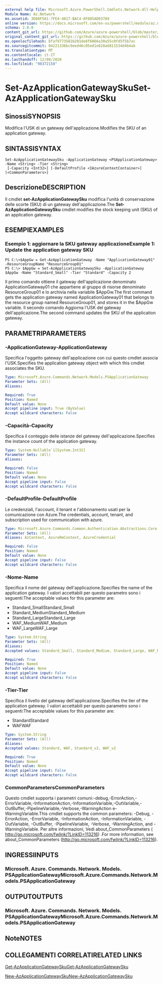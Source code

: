 ```yaml
---
external help file: Microsoft.Azure.PowerShell.Cmdlets.Network.dll-Help.xml
Module Name: Az.Network
ms.assetid: 3D88F561-7FE4-4017-BAC4-8F085AD037A9
online version: https://docs.microsoft.com/en-us/powershell/module/az.network/set-azapplicationgatewaysku
schema: 2.0.0
content_git_url: https://github.com/Azure/azure-powershell/blob/master/src/Network/Network/help/Set-AzApplicationGatewaySku.md
original_content_git_url: https://github.com/Azure/azure-powershell/blob/master/src/Network/Network/help/Set-AzApplicationGatewaySku.md
ms.openlocfilehash: bfaf9773582b201de8f6066a30a55c0fd5f5b7ac
ms.sourcegitcommit: 04221336bc9eed46c05ed1e828a6811534d4b4ab
ms.translationtype: MT
ms.contentlocale: it-IT
ms.lasthandoff: 12/08/2020
ms.locfileid: "98372158"
---
```

# <span data-ttu-id="c70bc-101">Set-AzApplicationGatewaySku</span><span class="sxs-lookup"><span data-stu-id="c70bc-101">Set-AzApplicationGatewaySku</span></span>

## <span data-ttu-id="c70bc-102">Sinossi</span><span class="sxs-lookup"><span data-stu-id="c70bc-102">SYNOPSIS</span></span>
<span data-ttu-id="c70bc-103">Modifica l'USK di un gateway dell'applicazione.</span><span class="sxs-lookup"><span data-stu-id="c70bc-103">Modifies the SKU of an application gateway.</span></span>

## <span data-ttu-id="c70bc-104">SINTASSI</span><span class="sxs-lookup"><span data-stu-id="c70bc-104">SYNTAX</span></span>

```
Set-AzApplicationGatewaySku -ApplicationGateway <PSApplicationGateway> -Name <String> -Tier <String>
 [-Capacity <Int32>] [-DefaultProfile <IAzureContextContainer>] [<CommonParameters>]
```

## <span data-ttu-id="c70bc-105">Descrizione</span><span class="sxs-lookup"><span data-stu-id="c70bc-105">DESCRIPTION</span></span>
<span data-ttu-id="c70bc-106">Il cmdlet **set-AzApplicationGatewaySku** modifica l'unità di conservazione delle scorte (SKU) di un gateway dell'applicazione.</span><span class="sxs-lookup"><span data-stu-id="c70bc-106">The **Set-AzApplicationGatewaySku** cmdlet modifies the stock keeping unit (SKU) of an application gateway.</span></span>

## <span data-ttu-id="c70bc-107">ESEMPI</span><span class="sxs-lookup"><span data-stu-id="c70bc-107">EXAMPLES</span></span>

### <span data-ttu-id="c70bc-108">Esempio 1: aggiornare la SKU gateway applicazione</span><span class="sxs-lookup"><span data-stu-id="c70bc-108">Example 1: Update the application gateway SKU</span></span>
```
PS C:\>$AppGw = Get-AzApplicationGateway -Name "ApplicationGateway01" -ResourceGroupName "ResourceGroup01"
PS C:\> $AppGw = Set-AzApplicationGatewaySku -ApplicationGateway $AppGw -Name "Standard_Small" -Tier "Standard" -Capacity 2
```

<span data-ttu-id="c70bc-109">Il primo comando ottiene il gateway dell'applicazione denominato ApplicationGateway01 che appartiene al gruppo di risorse denominato ResourceGroup01 e lo archivia nella variabile $AppGw.</span><span class="sxs-lookup"><span data-stu-id="c70bc-109">The first command gets the application gateway named ApplicationGateway01 that belongs to the resource group named ResourceGroup01, and stores it in the $AppGw variable.</span></span>
<span data-ttu-id="c70bc-110">Il secondo comando Aggiorna l'USK del gateway dell'applicazione.</span><span class="sxs-lookup"><span data-stu-id="c70bc-110">The second command updates the SKU of the application gateway.</span></span>

## <span data-ttu-id="c70bc-111">PARAMETRI</span><span class="sxs-lookup"><span data-stu-id="c70bc-111">PARAMETERS</span></span>

### <span data-ttu-id="c70bc-112">-ApplicationGateway</span><span class="sxs-lookup"><span data-stu-id="c70bc-112">-ApplicationGateway</span></span>
<span data-ttu-id="c70bc-113">Specifica l'oggetto gateway dell'applicazione con cui questo cmdlet associa l'USK.</span><span class="sxs-lookup"><span data-stu-id="c70bc-113">Specifies the application gateway object with which this cmdlet associates the SKU.</span></span>

```yaml
Type: Microsoft.Azure.Commands.Network.Models.PSApplicationGateway
Parameter Sets: (All)
Aliases:

Required: True
Position: Named
Default value: None
Accept pipeline input: True (ByValue)
Accept wildcard characters: False
```

### <span data-ttu-id="c70bc-114">-Capacità</span><span class="sxs-lookup"><span data-stu-id="c70bc-114">-Capacity</span></span>
<span data-ttu-id="c70bc-115">Specifica il conteggio delle istanze del gateway dell'applicazione.</span><span class="sxs-lookup"><span data-stu-id="c70bc-115">Specifies the instance count of the application gateway.</span></span>

```yaml
Type: System.Nullable`1[System.Int32]
Parameter Sets: (All)
Aliases:

Required: False
Position: Named
Default value: None
Accept pipeline input: False
Accept wildcard characters: False
```

### <span data-ttu-id="c70bc-116">-DefaultProfile</span><span class="sxs-lookup"><span data-stu-id="c70bc-116">-DefaultProfile</span></span>
<span data-ttu-id="c70bc-117">Le credenziali, l'account, il tenant e l'abbonamento usati per la comunicazione con Azure.</span><span class="sxs-lookup"><span data-stu-id="c70bc-117">The credentials, account, tenant, and subscription used for communication with azure.</span></span>

```yaml
Type: Microsoft.Azure.Commands.Common.Authentication.Abstractions.Core.IAzureContextContainer
Parameter Sets: (All)
Aliases: AzContext, AzureRmContext, AzureCredential

Required: False
Position: Named
Default value: None
Accept pipeline input: False
Accept wildcard characters: False
```

### <span data-ttu-id="c70bc-118">-Nome</span><span class="sxs-lookup"><span data-stu-id="c70bc-118">-Name</span></span>
<span data-ttu-id="c70bc-119">Specifica il nome del gateway dell'applicazione.</span><span class="sxs-lookup"><span data-stu-id="c70bc-119">Specifies the name of the application gateway.</span></span>
<span data-ttu-id="c70bc-120">I valori accettabili per questo parametro sono i seguenti:</span><span class="sxs-lookup"><span data-stu-id="c70bc-120">The acceptable values for this parameter are:</span></span>
- <span data-ttu-id="c70bc-121">Standard_Small</span><span class="sxs-lookup"><span data-stu-id="c70bc-121">Standard_Small</span></span>
- <span data-ttu-id="c70bc-122">Standard_Medium</span><span class="sxs-lookup"><span data-stu-id="c70bc-122">Standard_Medium</span></span>
- <span data-ttu-id="c70bc-123">Standard_Large</span><span class="sxs-lookup"><span data-stu-id="c70bc-123">Standard_Large</span></span>
- <span data-ttu-id="c70bc-124">WAF_Medium</span><span class="sxs-lookup"><span data-stu-id="c70bc-124">WAF_Medium</span></span>
- <span data-ttu-id="c70bc-125">WAF_Large</span><span class="sxs-lookup"><span data-stu-id="c70bc-125">WAF_Large</span></span>

```yaml
Type: System.String
Parameter Sets: (All)
Aliases:
Accepted values: Standard_Small, Standard_Medium, Standard_Large, WAF_Medium, WAF_Large, Standard_v2, WAF_v2

Required: True
Position: Named
Default value: None
Accept pipeline input: False
Accept wildcard characters: False
```

### <span data-ttu-id="c70bc-126">-Tier</span><span class="sxs-lookup"><span data-stu-id="c70bc-126">-Tier</span></span>
<span data-ttu-id="c70bc-127">Specifica il livello del gateway dell'applicazione.</span><span class="sxs-lookup"><span data-stu-id="c70bc-127">Specifies the tier of the application gateway.</span></span>
<span data-ttu-id="c70bc-128">I valori accettabili per questo parametro sono i seguenti:</span><span class="sxs-lookup"><span data-stu-id="c70bc-128">The acceptable values for this parameter are:</span></span>
- <span data-ttu-id="c70bc-129">Standard</span><span class="sxs-lookup"><span data-stu-id="c70bc-129">Standard</span></span>
- <span data-ttu-id="c70bc-130">WAF</span><span class="sxs-lookup"><span data-stu-id="c70bc-130">WAF</span></span>

```yaml
Type: System.String
Parameter Sets: (All)
Aliases:
Accepted values: Standard, WAF, Standard_v2, WAF_v2

Required: True
Position: Named
Default value: None
Accept pipeline input: False
Accept wildcard characters: False
```

### <span data-ttu-id="c70bc-131">CommonParameters</span><span class="sxs-lookup"><span data-stu-id="c70bc-131">CommonParameters</span></span>
<span data-ttu-id="c70bc-132">Questo cmdlet supporta i parametri comuni:-debug,-ErrorAction,-ErrorVariable,-InformationAction,-InformationVariable,-OutVariable,-OutBuffer,-PipelineVariable,-Verbose,-WarningAction e-WarningVariable.</span><span class="sxs-lookup"><span data-stu-id="c70bc-132">This cmdlet supports the common parameters: -Debug, -ErrorAction, -ErrorVariable, -InformationAction, -InformationVariable, -OutVariable, -OutBuffer, -PipelineVariable, -Verbose, -WarningAction, and -WarningVariable.</span></span> <span data-ttu-id="c70bc-133">Per altre informazioni, Vedi about_CommonParameters ( http://go.microsoft.com/fwlink/?LinkID=113216) .</span><span class="sxs-lookup"><span data-stu-id="c70bc-133">For more information, see about_CommonParameters (http://go.microsoft.com/fwlink/?LinkID=113216).</span></span>

## <span data-ttu-id="c70bc-134">INGRESSI</span><span class="sxs-lookup"><span data-stu-id="c70bc-134">INPUTS</span></span>

### <span data-ttu-id="c70bc-135">Microsoft. Azure. Commands. Network. Models. PSApplicationGateway</span><span class="sxs-lookup"><span data-stu-id="c70bc-135">Microsoft.Azure.Commands.Network.Models.PSApplicationGateway</span></span>

## <span data-ttu-id="c70bc-136">OUTPUT</span><span class="sxs-lookup"><span data-stu-id="c70bc-136">OUTPUTS</span></span>

### <span data-ttu-id="c70bc-137">Microsoft. Azure. Commands. Network. Models. PSApplicationGateway</span><span class="sxs-lookup"><span data-stu-id="c70bc-137">Microsoft.Azure.Commands.Network.Models.PSApplicationGateway</span></span>

## <span data-ttu-id="c70bc-138">Note</span><span class="sxs-lookup"><span data-stu-id="c70bc-138">NOTES</span></span>

## <span data-ttu-id="c70bc-139">COLLEGAMENTI CORRELATI</span><span class="sxs-lookup"><span data-stu-id="c70bc-139">RELATED LINKS</span></span>

[<span data-ttu-id="c70bc-140">Get-AzApplicationGatewaySku</span><span class="sxs-lookup"><span data-stu-id="c70bc-140">Get-AzApplicationGatewaySku</span></span>](./Get-AzApplicationGatewaySku.md)

[<span data-ttu-id="c70bc-141">New-AzApplicationGatewaySku</span><span class="sxs-lookup"><span data-stu-id="c70bc-141">New-AzApplicationGatewaySku</span></span>](./New-AzApplicationGatewaySku.md)


